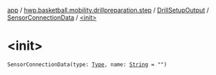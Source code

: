 [app](../../../index.md) / [hwp.basketball.mobility.drillpreparation.step](../../index.md) / [DrillSetupOutput](../index.md) / [SensorConnectionData](index.md) / [&lt;init&gt;](.)

# &lt;init&gt;

`SensorConnectionData(type: `[`Type`](../../../hwp.basketball.mobility.device.sensor/-sensor-factory/-type/index.md)`, name: `[`String`](https://kotlinlang.org/api/latest/jvm/stdlib/kotlin/-string/index.html)` = "")`
